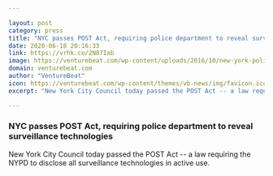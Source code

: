 ```yaml
---

layout: post
category: press
title: "NYC passes POST Act, requiring police department to reveal surveillance technologies"
date: 2020-06-18 20:16:33
link: https://vrhk.co/2N87Iab
image: https://venturebeat.com/wp-content/uploads/2016/10/new-york-police-department-e1592459457656.jpg?w=1200&strip=all
domain: venturebeat.com
author: "VentureBeat"
icon: https://venturebeat.com/wp-content/themes/vb-news/img/favicon.ico
excerpt: "New York City Council today passed the POST Act -- a law requiring the NYPD to disclose all surveillance technologies in active use."

---
```


### NYC passes POST Act, requiring police department to reveal surveillance technologies

New York City Council today passed the POST Act -- a law requiring the NYPD to disclose all surveillance technologies in active use.